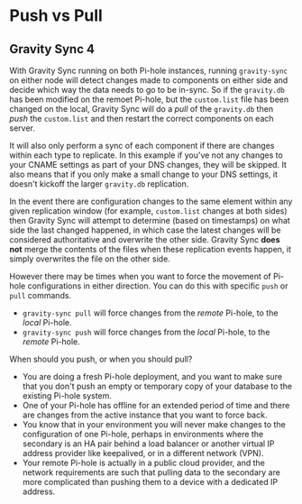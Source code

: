 # Push vs Pull

## Gravity Sync 4

With Gravity Sync running on both Pi-hole instances, running `gravity-sync` on either node will detect changes made to components on either side and decide which way the data needs to go to be in-sync. So if the `gravity.db` has been modified on the remoet Pi-hole, but the `custom.list` file has been changed on the local, Gravity Sync will do a _pull_ of the `gravity.db` then _push_ the `custom.list` and then restart the correct components on each server.

It will also only perform a sync of each component if there are changes within each type to replicate. In this example if you've not any changes to your CNAME settings as part of your DNS changes, they will be skipped. It also means that if you only make a small change to your  DNS settings, it doesn't kickoff the larger `gravity.db` replication.

In the event there are configuration changes to the same element within any given replication window (for example, `custom.list` changes at both sides) then Gravity Sync will attempt to determine (based on timestamps) on what side the last changed happened, in which case the latest changes will be considered authoritative and overwrite the other side. Gravity Sync **does not** merge the contents of the files when these replication events happen, it simply overwrites the file on the other side.

However there may be times when you want to force the movement of Pi-hole configurations in either direction. You can do this with specific `push` or `pull` commands.

- `gravity-sync pull` will force changes from the _remote_ Pi-hole, to the _local_ Pi-hole.
- `gravity-sync push` will force changes from the _local_ Pi-hole, to the _remote_ Pi-hole.

When should you push, or when you should pull?

- You are doing a fresh Pi-hole deployment, and you want to make sure that you don't push an empty or temporary copy of your database to the existing Pi-hole system.
- One of your Pi-hole has offline for an extended period of time and there are changes from the active instance that you want to force back.
- You know that in your environment you will never make changes to the configuration of one Pi-hole, perhaps in environments where the secondary is an HA pair behind a load balancer or another virtual IP address provider like keepalived, or in a different network (VPN).
- Your remote Pi-hole is actually in a public cloud provider, and the network requirements are such that pulling data to the secondary are more complicated than pushing them to a device with a dedicated IP address.
